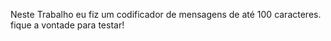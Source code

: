 Neste Trabalho eu fiz um codificador de mensagens de até 100 caracteres. fique a vontade para testar!
